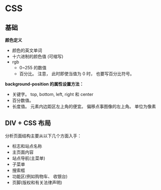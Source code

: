 # CSS

## 基础

**颜色定义**

- 颜色的英文单词
- 十六进制的颜色值 (可缩写)
- rgb
  - 0~255 的数值
  - 百分比。 注意， 此时即使当值为 0 时， 也要写百分比符号。



**background-position 的属性设置方法：**

+ 关键字。 top, bottom, left, right 和 center
+ 百分数值。 
+ 长度值。 元素内边距区左上角的便宜。 偏移点事图像的左上角。 单位为像素



## DIV + CSS 布局

分析页面结构主要从以下几个方面入手：

- 标志和站点名称
- 主页面内容
- 站点导航(主菜单)
- 子菜单
- 搜索框
- 功能区(例如购物车、 收银台)
- 页脚(版权和有关法律声明)

